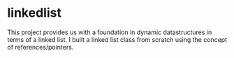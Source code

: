 # linkedlist
This project provides us with a foundation in dynamic datastructures in terms of a linked list. I built a linked list class from scratch using the concept of references/pointers.